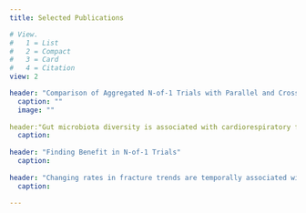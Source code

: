 ```yaml
---
title: Selected Publications

# View.
#   1 = List
#   2 = Compact
#   3 = Card
#   4 = Citation
view: 2

header: "Comparison of Aggregated N-of-1 Trials with Parallel and Crossover Randomized Controlled Trials Using Simulation Studies"
  caption: ""
  image: ""
  
header:"Gut microbiota diversity is associated with cardiorespiratory fitness in post‐primary treatment breast cancer survivors"
  caption: 
 
header: "Finding Benefit in N-of-1 Trials"
  caption: 
 
header: "Changing rates in fracture trends are temporally associated with declining testing and treatment: reality or ecologic fallacy?"
  caption: 
  
---
```

